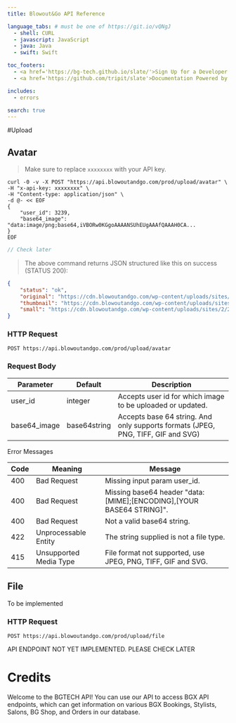 ```yaml
---
title: Blowout&Go API Reference

language_tabs: # must be one of https://git.io/vQNgJ
  - shell: CURL
  - javascript: JavaScript
  - java: Java
  - swift: Swift

toc_footers:
  - <a href='https://bg-tech.github.io/slate/'>Sign Up for a Developer Key</a>
  - <a href='https://github.com/tripit/slate'>Documentation Powered by Slate</a>

includes:
  - errors

search: true
---
```


#Upload

## Avatar

> Make sure to replace `xxxxxxxx` with your API key.

```shell
curl -0 -v -X POST "https://api.blowoutandgo.com/prod/upload/avatar" \
-H "x-api-key: xxxxxxxx" \
-H "Content-type: application/json" \
-d @- << EOF
{
    "user_id": 3239,
    "base64_image": "data:image/png;base64,iVBORw0KGgoAAAANSUhEUgAAAfQAAAH0CA...
}
EOF
```

```javascript
// Check later
```

> The above command returns JSON structured like this on success  (STATUS 200):

```json
{
    "status": "ok",
    "original": "https://cdn.blowoutandgo.com/wp-content/uploads/sites/2/2017/08/1542_avatar.jpg",
    "thumbnail": "https://cdn.blowoutandgo.com/wp-content/uploads/sites/2/2017/08/1542_avatar-150x150.jpg",
    "small": "https://cdn.blowoutandgo.com/wp-content/uploads/sites/2/2017/08/1542_avatar-90x90.jpg"
}
```

### HTTP Request

`POST https://api.blowoutandgo.com/prod/upload/avatar`

### Request Body

Parameter | Default | Description
--------- | ------- | -----------
user_id | integer | Accepts user id for which image to be uploaded or updated.
base64_image | base64string | Accepts base 64 string. And only supports formats (JPEG, PNG, TIFF, GIF and SVG)

<aside class="warning">Error Messages</aside>

Code | Meaning | Message
---------- | ------- | -----------
400 | Bad Request | Missing input param user_id.
400 | Bad Request | Missing base64 header "data:[MIME];[ENCODING],[YOUR BASE64 STRING]".
400 | Bad Request | Not a valid base64 string.
422 | Unprocessable Entity| The string supplied is not a file type.
415 | Unsupported Media Type | File format not supported, use JPEG, PNG, TIFF, GIF and SVG.


## File

To be implemented

### HTTP Request

`POST https://api.blowoutandgo.com/prod/upload/file`

<aside class="notice">
API ENDPOINT NOT YET IMPLEMENTED. PLEASE CHECK LATER
</aside>

# Credits

Welcome to the BGTECH API! You can use our API to access BGX API endpoints, which can get information on various BGX Bookings, Stylists, Salons, BG Shop, and Orders in our database.